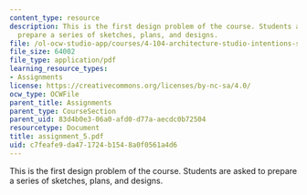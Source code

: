 ```yaml
---
content_type: resource
description: This is the first design problem of the course. Students are asked to
  prepare a series of sketches, plans, and designs.
file: /ol-ocw-studio-app/courses/4-104-architecture-studio-intentions-spring-2005/c7feafe9da471724b1548a0f0561a4d6_assignment_5.pdf
file_size: 64002
file_type: application/pdf
learning_resource_types:
- Assignments
license: https://creativecommons.org/licenses/by-nc-sa/4.0/
ocw_type: OCWFile
parent_title: Assignments
parent_type: CourseSection
parent_uid: 83d4b0e3-06a0-afd0-d77a-aecdc0b72504
resourcetype: Document
title: assignment_5.pdf
uid: c7feafe9-da47-1724-b154-8a0f0561a4d6
---
```

This is the first design problem of the course. Students are asked to prepare a series of sketches, plans, and designs.